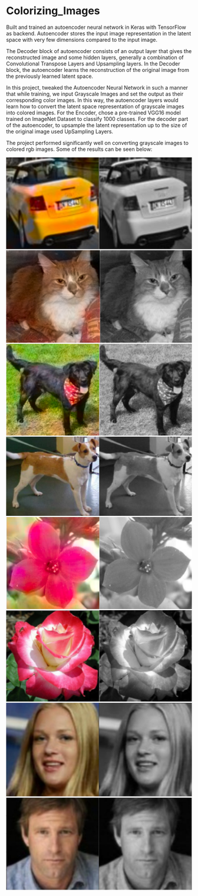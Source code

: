 # Colorizing_Images

Built and trained an autoencoder neural network in Keras with TensorFlow as backend. Autoencoder stores the input image representation in the latent space with very few dimensions compared to the input image.

The Decoder block of autoencoder consists of an output layer that gives the reconstructed image and some hidden layers, generally a combination of Convolutional Transpose Layers and Upsampling layers. In the Decoder block, the autoencoder learns the reconstruction of the original image from the previously learned latent space.

In this project, tweaked the Autoencoder Neural Network in such a manner that while training, we input Grayscale Images and set the output as their corresponding color images. In this way, the autoencoder layers would learn how to convert the latent space representation of grayscale images into colored images. For the Encoder, chose a pre-trained VGG16 model trained on ImageNet Dataset to classify 1000 classes. For the decoder part of the autoencoder, to upsample the latent representation up to the size of the original image used UpSampling Layers.

The project performed significantly well on converting grayscale images to colored rgb images. Some of the results can be seen below: 

![image](https://github.com/RishitToteja/Colorizing_Images/blob/main/Test_Images/test_car.png)
![image](https://github.com/RishitToteja/Colorizing_Images/blob/main/Test_Images/test_cat.png)
![image](https://github.com/RishitToteja/Colorizing_Images/blob/main/Test_Images/test_dog_1.png)
![image](https://github.com/RishitToteja/Colorizing_Images/blob/main/Test_Images/test_dog_2.png)
![image](https://github.com/RishitToteja/Colorizing_Images/blob/main/Test_Images/test_flower_1.png)
![image](https://github.com/RishitToteja/Colorizing_Images/blob/main/Test_Images/test_flower_2.png)
![image](https://github.com/RishitToteja/Colorizing_Images/blob/main/Test_Images/test_person_female.png)
![image](https://github.com/RishitToteja/Colorizing_Images/blob/main/Test_Images/test_person_male.png)
